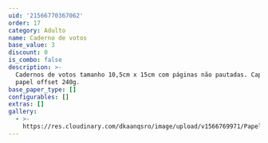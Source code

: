 ```yaml
---
uid: '21566770367062'
order: 17
category: Adulto
name: Caderno de votos
base_value: 3
discount: 0
is_combo: false
description: >-
  Cadernos de votos tamanho 10,5cm x 15cm com páginas não pautadas. Capa em
  papel offset 240g.
base_paper_type: []
configurables: []
extras: []
gallery:
  - >-
    https://res.cloudinary.com/dkaanqsro/image/upload/v1566769971/Papelaria%20adulto/Caderno_de_votos_towjsb.jpg
---
```


